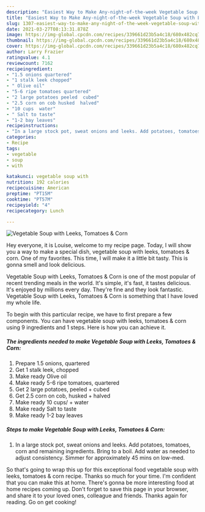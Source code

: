 ```yaml
---
description: "Easiest Way to Make Any-night-of-the-week Vegetable Soup with Leeks, Tomatoes &amp;amp; Corn"
title: "Easiest Way to Make Any-night-of-the-week Vegetable Soup with Leeks, Tomatoes &amp;amp; Corn"
slug: 1307-easiest-way-to-make-any-night-of-the-week-vegetable-soup-with-leeks-tomatoes-and-amp-corn
date: 2021-03-27T08:13:31.878Z
image: https://img-global.cpcdn.com/recipes/339661d23b5a4c18/680x482cq70/vegetable-soup-with-leeks-tomatoes-corn-recipe-main-photo.jpg
thumbnail: https://img-global.cpcdn.com/recipes/339661d23b5a4c18/680x482cq70/vegetable-soup-with-leeks-tomatoes-corn-recipe-main-photo.jpg
cover: https://img-global.cpcdn.com/recipes/339661d23b5a4c18/680x482cq70/vegetable-soup-with-leeks-tomatoes-corn-recipe-main-photo.jpg
author: Larry Frazier
ratingvalue: 4.1
reviewcount: 7162
recipeingredient:
- "1.5 onions quartered"
- "1 stalk leek chopped"
- " Olive oil"
- "5-6 ripe tomatoes quartered"
- "2 large potatoes peeled  cubed"
- "2.5 corn on cob husked  halved"
- "10 cups  water"
- " Salt to taste"
- "1-2 bay leaves"
recipeinstructions:
- "In a large stock pot, sweat onions and leeks. Add potatoes, tomatoes, corn and remaining ingredients. Bring to a boil. Add water as needed to adjust consistency. Simmer for approximately 45 mins on low-med."
categories:
- Recipe
tags:
- vegetable
- soup
- with

katakunci: vegetable soup with 
nutrition: 192 calories
recipecuisine: American
preptime: "PT15M"
cooktime: "PT57M"
recipeyield: "4"
recipecategory: Lunch

---
```



![Vegetable Soup with Leeks, Tomatoes &amp; Corn](https://img-global.cpcdn.com/recipes/339661d23b5a4c18/680x482cq70/vegetable-soup-with-leeks-tomatoes-corn-recipe-main-photo.jpg)

Hey everyone, it is Louise, welcome to my recipe page. Today, I will show you a way to make a special dish, vegetable soup with leeks, tomatoes &amp; corn. One of my favorites. This time, I will make it a little bit tasty. This is gonna smell and look delicious.



Vegetable Soup with Leeks, Tomatoes &amp; Corn is one of the most popular of recent trending meals in the world. It's simple, it's fast, it tastes delicious. It's enjoyed by millions every day. They're fine and they look fantastic. Vegetable Soup with Leeks, Tomatoes &amp; Corn is something that I have loved my whole life.


To begin with this particular recipe, we have to first prepare a few components. You can have vegetable soup with leeks, tomatoes &amp; corn using 9 ingredients and 1 steps. Here is how you can achieve it.

<!--inarticleads1-->

##### The ingredients needed to make Vegetable Soup with Leeks, Tomatoes &amp; Corn:

1. Prepare 1.5 onions, quartered
1. Get 1 stalk leek, chopped
1. Make ready  Olive oil
1. Make ready 5-6 ripe tomatoes, quartered
1. Get 2 large potatoes, peeled + cubed
1. Get 2.5 corn on cob, husked + halved
1. Make ready 10 cups/ + water
1. Make ready  Salt to taste
1. Make ready 1-2 bay leaves




<!--inarticleads2-->

##### Steps to make Vegetable Soup with Leeks, Tomatoes &amp; Corn:

1. In a large stock pot, sweat onions and leeks. Add potatoes, tomatoes, corn and remaining ingredients. Bring to a boil. Add water as needed to adjust consistency. Simmer for approximately 45 mins on low-med.




So that's going to wrap this up for this exceptional food vegetable soup with leeks, tomatoes &amp; corn recipe. Thanks so much for your time. I'm confident that you can make this at home. There's gonna be more interesting food at home recipes coming up. Don't forget to save this page in your browser, and share it to your loved ones, colleague and friends. Thanks again for reading. Go on get cooking!
